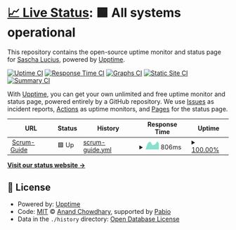 # [📈 Live Status](https://SaschaLucius.github.io/upptime): <!--live status--> **🟩 All systems operational**

This repository contains the open-source uptime monitor and status page for [Sascha Lucius](https://www.linkedin.com/in/sascha-lucius), powered by [Upptime](https://github.com/upptime/upptime).

[![Uptime CI](https://github.com/SaschaLucius/upptime/workflows/Uptime%20CI/badge.svg)](https://github.com/SaschaLucius/upptime/actions?query=workflow%3A%22Uptime+CI%22)
[![Response Time CI](https://github.com/SaschaLucius/upptime/workflows/Response%20Time%20CI/badge.svg)](https://github.com/SaschaLucius/upptime/actions?query=workflow%3A%22Response+Time+CI%22)
[![Graphs CI](https://github.com/SaschaLucius/upptime/workflows/Graphs%20CI/badge.svg)](https://github.com/SaschaLucius/upptime/actions?query=workflow%3A%22Graphs+CI%22)
[![Static Site CI](https://github.com/SaschaLucius/upptime/workflows/Static%20Site%20CI/badge.svg)](https://github.com/SaschaLucius/upptime/actions?query=workflow%3A%22Static+Site+CI%22)
[![Summary CI](https://github.com/SaschaLucius/upptime/workflows/Summary%20CI/badge.svg)](https://github.com/SaschaLucius/upptime/actions?query=workflow%3A%22Summary+CI%22)

With [Upptime](https://upptime.js.org), you can get your own unlimited and free uptime monitor and status page, powered entirely by a GitHub repository. We use [Issues](https://github.com/SaschaLucius/upptime/issues) as incident reports, [Actions](https://github.com/SaschaLucius/upptime/actions) as uptime monitors, and [Pages](https://SaschaLucius.github.io/upptime) for the status page.

<!--start: status pages-->
<!-- This summary is generated by Upptime (https://github.com/upptime/upptime) -->
<!-- Do not edit this manually, your changes will be overwritten -->
<!-- prettier-ignore -->
| URL | Status | History | Response Time | Uptime |
| --- | ------ | ------- | ------------- | ------ |
| <img alt="" src="https://icons.duckduckgo.com/ip3/scrum-guide.schraubgewin.de.ico" height="13"> [Scrum-Guide](https://scrum-guide.schraubgewin.de/) | 🟩 Up | [scrum-guide.yml](https://github.com/SaschaLucius/upptime/commits/HEAD/history/scrum-guide.yml) | <details><summary><img alt="Response time graph" src="./graphs/scrum-guide/response-time-week.png" height="20"> 806ms</summary><br><a href="https://SaschaLucius.github.io/upptime/history/scrum-guide"><img alt="Response time 976" src="https://img.shields.io/endpoint?url=https%3A%2F%2Fraw.githubusercontent.com%2FSaschaLucius%2Fupptime%2FHEAD%2Fapi%2Fscrum-guide%2Fresponse-time.json"></a><br><a href="https://SaschaLucius.github.io/upptime/history/scrum-guide"><img alt="24-hour response time 846" src="https://img.shields.io/endpoint?url=https%3A%2F%2Fraw.githubusercontent.com%2FSaschaLucius%2Fupptime%2FHEAD%2Fapi%2Fscrum-guide%2Fresponse-time-day.json"></a><br><a href="https://SaschaLucius.github.io/upptime/history/scrum-guide"><img alt="7-day response time 806" src="https://img.shields.io/endpoint?url=https%3A%2F%2Fraw.githubusercontent.com%2FSaschaLucius%2Fupptime%2FHEAD%2Fapi%2Fscrum-guide%2Fresponse-time-week.json"></a><br><a href="https://SaschaLucius.github.io/upptime/history/scrum-guide"><img alt="30-day response time 956" src="https://img.shields.io/endpoint?url=https%3A%2F%2Fraw.githubusercontent.com%2FSaschaLucius%2Fupptime%2FHEAD%2Fapi%2Fscrum-guide%2Fresponse-time-month.json"></a><br><a href="https://SaschaLucius.github.io/upptime/history/scrum-guide"><img alt="1-year response time 976" src="https://img.shields.io/endpoint?url=https%3A%2F%2Fraw.githubusercontent.com%2FSaschaLucius%2Fupptime%2FHEAD%2Fapi%2Fscrum-guide%2Fresponse-time-year.json"></a></details> | <details><summary><a href="https://SaschaLucius.github.io/upptime/history/scrum-guide">100.00%</a></summary><a href="https://SaschaLucius.github.io/upptime/history/scrum-guide"><img alt="All-time uptime 100.00%" src="https://img.shields.io/endpoint?url=https%3A%2F%2Fraw.githubusercontent.com%2FSaschaLucius%2Fupptime%2FHEAD%2Fapi%2Fscrum-guide%2Fuptime.json"></a><br><a href="https://SaschaLucius.github.io/upptime/history/scrum-guide"><img alt="24-hour uptime 100.00%" src="https://img.shields.io/endpoint?url=https%3A%2F%2Fraw.githubusercontent.com%2FSaschaLucius%2Fupptime%2FHEAD%2Fapi%2Fscrum-guide%2Fuptime-day.json"></a><br><a href="https://SaschaLucius.github.io/upptime/history/scrum-guide"><img alt="7-day uptime 100.00%" src="https://img.shields.io/endpoint?url=https%3A%2F%2Fraw.githubusercontent.com%2FSaschaLucius%2Fupptime%2FHEAD%2Fapi%2Fscrum-guide%2Fuptime-week.json"></a><br><a href="https://SaschaLucius.github.io/upptime/history/scrum-guide"><img alt="30-day uptime 100.00%" src="https://img.shields.io/endpoint?url=https%3A%2F%2Fraw.githubusercontent.com%2FSaschaLucius%2Fupptime%2FHEAD%2Fapi%2Fscrum-guide%2Fuptime-month.json"></a><br><a href="https://SaschaLucius.github.io/upptime/history/scrum-guide"><img alt="1-year uptime 100.00%" src="https://img.shields.io/endpoint?url=https%3A%2F%2Fraw.githubusercontent.com%2FSaschaLucius%2Fupptime%2FHEAD%2Fapi%2Fscrum-guide%2Fuptime-year.json"></a></details>

<!--end: status pages-->

[**Visit our status website →**](https://SaschaLucius.github.io/upptime)

## 📄 License

- Powered by: [Upptime](https://github.com/upptime/upptime)
- Code: [MIT](./LICENSE) © [Anand Chowdhary](https://anandchowdhary.com), supported by [Pabio](https://pabio.com)
- Data in the `./history` directory: [Open Database License](https://opendatacommons.org/licenses/odbl/1-0/)
